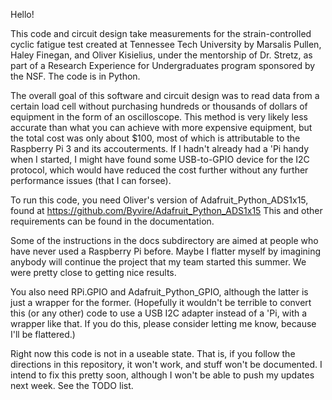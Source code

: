 Hello!

This code and circuit design take measurements for the
strain-controlled cyclic fatigue test created at Tennessee Tech
University by Marsalis Pullen, Haley Finegan, and Oliver Kisielius,
under the mentorship of Dr. Stretz, as part of a Research Experience
for Undergraduates program sponsored by the NSF. The code is in
Python.

The overall goal of this software and circuit design was to read data
from a certain load cell without purchasing hundreds or thousands of
dollars of equipment in the form of an oscilloscope.  This method is
very likely less accurate than what you can achieve with more
expensive equipment, but the total cost was only about $100, most of
which is attributable to the Raspberry Pi 3 and its accouterments.  If
I hadn't already had a 'Pi handy when I started, I might have found
some USB-to-GPIO device for the I2C protocol, which would have reduced
the cost further without any further performance issues (that I can
forsee).

To run this code, you need Oliver's version of
Adafruit_Python_ADS1x15, found at
https://github.com/Byvire/Adafruit_Python_ADS1x15
This and other requirements can be found in the documentation.

Some of the instructions in the docs subdirectory are aimed at people
who have never used a Raspberry Pi before. Maybe I flatter myself by
imagining anybody will continue the project that my team started this
summer. We were pretty close to getting nice results.

You also need RPi.GPIO and Adafruit_Python_GPIO, although the latter
is just a wrapper for the former. (Hopefully it wouldn't be terrible
to convert this (or any other) code to use a USB I2C adapter instead
of a 'Pi, with a wrapper like that. If you do this, please consider
letting me know, because I'll be flattered.)

Right now this code is not in a useable state. That is, if you follow the
directions in this repository, it won't work, and stuff won't be documented.
I intend to fix this pretty soon, although I won't be able to push my updates
next week. See the TODO list.

